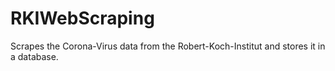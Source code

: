 # RKIWebScraping
Scrapes the Corona-Virus data from the Robert-Koch-Institut and stores it in a database. 

